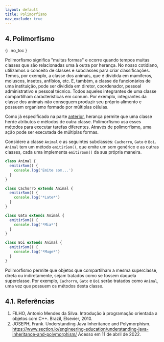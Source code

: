 ```yaml
---
layout: default
title: Polimorfismo
nav_exclude: true
---
```

## 4. Polimorfismo
{: .no_toc }

Polimorfismo significa "muitas formas" e ocorre quando tempos muitas classes que são relacionadas uma à outra por herança. No nosso cotidiano, utilizamos o conceito de classes e subclasses para criar classificações. Temos, por exemplo, a classe dos animais, que é dividida em mamíferos, moluscos, insetos, anfíbios, etc. E, também, a classe de funcionários de uma instituição, pode ser dividida em diretor, coordenador, pessoal administrativo e pessoal técnico. Todos aqueles integrantes de uma classe compartilham características em comum. Por exemplo, integrantes da classe dos animais não conseguem produzir seu próprio alimento e possuem organismo formado por múltiplas células.

Como já especificado na parte [anterior](/content/poo/3-heranca.html), herança permite que uma classe herde atributos e métodos de outra classe. Polimorfismo usa esses métodos para executar tarefas diferentes. Através de polimorfismo, uma ação pode ser executada de múltiplas formas.

Considere a classe `Animal` e as seguintes subclasses: `Cachorro`, `Gato` e `Boi`. `Animal` tem um método `emitirSom()`, que emite um som genérico e as outras classes, cada uma implementa `emitirSom()` da sua própria maneira.

```javascript
class Animal {
  emitirSom() {
    console.log('Emite som...')
  }
}

class Cachorro extends Animal {
  emitirSom() {
    console.log('*Late*')
  }
}

class Gato extends Animal {
  emitirSom() {
    console.log('*Mia*')
  }
}

class Boi extends Animal {
  emitirSom() {
    console.log('*Muge*')
  }
}
```

Polimorfismo permite que objetos que compartilham a mesma superclasse, direta ou indiretamente, sejam tratados como se fossem daquela superclasse. Por exemplo, `Cachorro`, `Gato` e `Boi` serão tratados como `Animal`, uma vez que possuem os métodos desta classe.

## 4.1. Referências

1. FILHO, Antonio Mendes da Silva. Introdução à programação orientada a objetos com C++. Brazil, Elsevier, 2010.
2. JOSEPH, Frank. Understanding Java Inheritance and Polymorphism. <https://www.section.io/engineering-education/understanding-java-inheritance-and-polymorphism/> Acesso em 11 de abril de 2022.